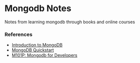 # Mongodb Notes

Notes from learning mongodb through books and online courses

### References

* [Introduction to MongoDB](https://www.coursera.org/learn/introduction-mongodb)
* [MongoDB Quickstart](http://freemongodbcourse.com/)
* [M101P: Mongodb for Developers](https://university.mongodb.com/courses/M101P/about)




